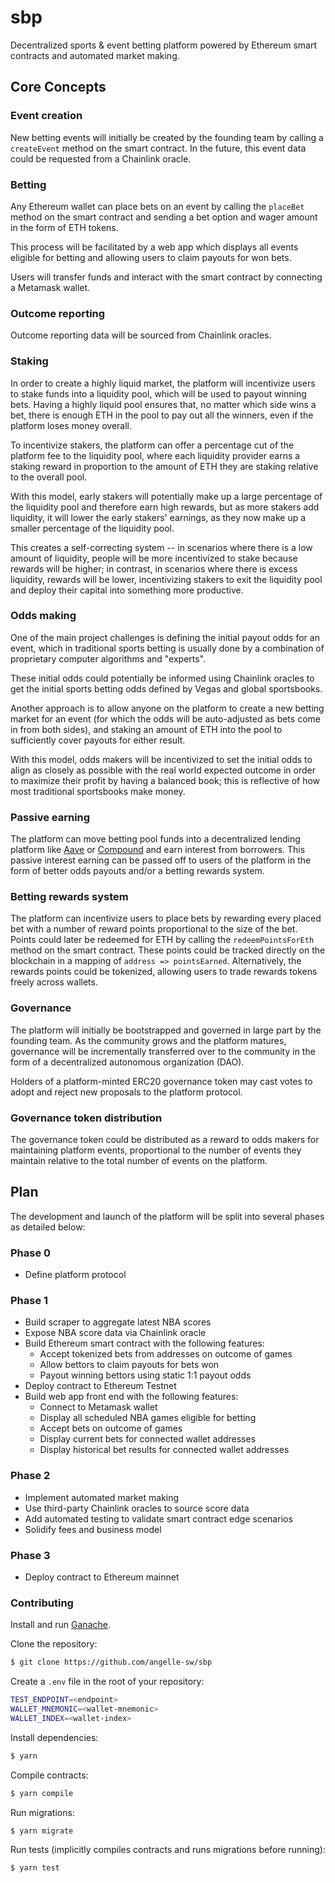 # sbp

Decentralized sports & event betting platform powered by Ethereum smart contracts and automated market making.

## Core Concepts

### Event creation

New betting events will initially be created by the founding team by calling a `createEvent` method on the smart contract. In the future, this event data could be requested from a Chainlink oracle.

### Betting

Any Ethereum wallet can place bets on an event by calling the `placeBet` method on the smart contract and sending a bet option and wager amount in the form of ETH tokens.

This process will be facilitated by a web app which displays all events eligible for betting and allowing users to claim payouts for won bets.

Users will transfer funds and interact with the smart contract by connecting a Metamask wallet.

### Outcome reporting

Outcome reporting data will be sourced from Chainlink oracles.

### Staking

In order to create a highly liquid market, the platform will incentivize users to stake funds into a liquidity pool, which will be used to payout winning bets. Having a highly liquid pool ensures that, no matter which side wins a bet, there is enough ETH in the pool to pay out all the winners, even if the platform loses money overall.

To incentivize stakers, the platform can offer a percentage cut of the platform fee to the liquidity pool, where each liquidity provider earns a staking reward in proportion to the amount of ETH they are staking relative to the overall pool.

With this model, early stakers will potentially make up a large percentage of the liquidity pool and therefore earn high rewards, but as more stakers add liquidity, it will lower the early stakers' earnings, as they now make up a smaller percentage of the liquidity pool.

This creates a self-correcting system -- in scenarios where there is a low amount of liquidity, people will be more incentivized to stake because rewards will be higher; in contrast, in scenarios where there is excess liquidity, rewards will be lower, incentivizing stakers to exit the liquidity pool and deploy their capital into something more productive.

### Odds making

One of the main project challenges is defining the initial payout odds for an event, which in traditional sports betting is usually done by a combination of proprietary computer algorithms and "experts".

These initial odds could potentially be informed using Chainlink oracles to get the initial sports betting odds defined by Vegas and global sportsbooks.

Another approach is to allow anyone on the platform to create a new betting market for an event (for which the odds will be auto-adjusted as bets come in from both sides), and staking an amount of ETH into the pool to sufficiently cover payouts for either result.

With this model, odds makers will be incentivized to set the initial odds to align as closely as possible with the real world expected outcome in order to maximize their profit by having a balanced book; this is reflective of how most traditional sportsbooks make money.

### Passive earning

The platform can move betting pool funds into a decentralized lending platform like [Aave](https://aave.com) or [Compound](https://compound.finance) and earn interest from borrowers. This passive interest earning can be passed off to users of the platform in the form of better odds payouts and/or a betting rewards system.

### Betting rewards system

The platform can incentivize users to place bets by rewarding every placed bet with a number of reward points proportional to the size of the bet. Points could later be redeemed for ETH by calling the `redeemPointsForEth` method on the smart contract. These points could be tracked directly on the blockchain in a mapping of `address => pointsEarned`. Alternatively, the rewards points could be tokenized, allowing users to trade rewards tokens freely across wallets.

### Governance

The platform will initially be bootstrapped and governed in large part by the founding team. As the community grows and the platform matures, governance
will be incrementally transferred over to the community in the form of a decentralized autonomous organization (DAO).

Holders of a platform-minted ERC20 governance token may cast votes to adopt and reject new proposals to the platform protocol.

### Governance token distribution

The governance token could be distributed as a reward to odds makers for maintaining platform events, proportional to the number of events they maintain relative to the total number of events on the platform.

## Plan

The development and launch of the platform will be split into several phases as detailed below:

### Phase 0

+ Define platform protocol

### Phase 1
+ Build scraper to aggregate latest NBA scores
+ Expose NBA score data via Chainlink oracle
+ Build Ethereum smart contract with the following features:
  - Accept tokenized bets from addresses on outcome of games
  - Allow bettors to claim payouts for bets won
  - Payout winning bettors using static 1:1 payout odds
+ Deploy contract to Ethereum Testnet
+ Build web app front end with the following features:
  - Connect to Metamask wallet
  - Display all scheduled NBA games eligible for betting
  - Accept bets on outcome of games
  - Display current bets for connected wallet addresses
  - Display historical bet results for connected wallet addresses

### Phase 2

+ Implement automated market making
+ Use third-party Chainlink oracles to source score data
+ Add automated testing to validate smart contract edge scenarios
+ Solidify fees and business model

### Phase 3

+ Deploy contract to Ethereum mainnet

### Contributing

Install and run [Ganache](https://www.trufflesuite.com/ganache).

Clone the repository:

```sh
$ git clone https://github.com/angelle-sw/sbp
```

Create a `.env` file in the root of your repository:

```sh
TEST_ENDPOINT=<endpoint>
WALLET_MNEMONIC=<wallet-mnemonic>
WALLET_INDEX=<wallet-index>
```

Install dependencies:

```sh
$ yarn
```

Compile contracts:

```sh
$ yarn compile
```

Run migrations:

```sh
$ yarn migrate
```

Run tests (implicitly compiles contracts and runs migrations before running):

```sh
$ yarn test
```
